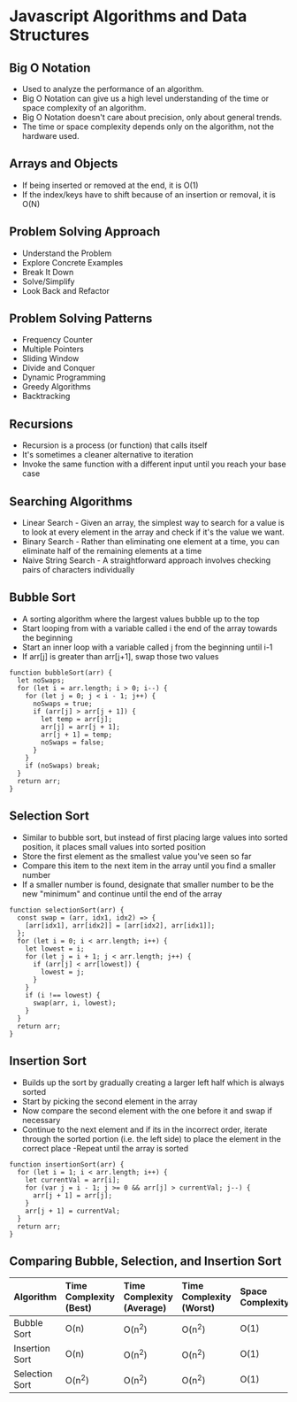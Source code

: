 # Javascript Algorithms and Data Structures

## Big O Notation

- Used to analyze the performance of an algorithm.
- Big O Notation can give us a high level understanding of the time or space complexity of an algorithm.
- Big O Notation doesn't care about precision, only about general trends.
- The time or space complexity depends only on the algorithm, not the hardware used.

## Arrays and Objects

- If being inserted or removed at the end, it is O(1)
- If the index/keys have to shift because of an insertion or removal, it is O(N)

## Problem Solving Approach

- Understand the Problem
- Explore Concrete Examples
- Break It Down
- Solve/Simplify
- Look Back and Refactor

## Problem Solving Patterns

- Frequency Counter
- Multiple Pointers
- Sliding Window
- Divide and Conquer
- Dynamic Programming
- Greedy Algorithms
- Backtracking

## Recursions

- Recursion is a process (or function) that calls itself
- It's sometimes a cleaner alternative to iteration
- Invoke the same function with a different input until you reach your base case

## Searching Algorithms

- Linear Search - Given an array, the simplest way to search for a value is to look at every element in the array and check if it's the value we want.
- Binary Search - Rather than eliminating one element at a time, you can eliminate half of the remaining elements at a time
- Naive String Search - A straightforward approach involves checking pairs of characters individually

## Bubble Sort

- A sorting algorithm where the largest values bubble up to the top
- Start looping from with a variable called i the end of the array towards the beginning
- Start an inner loop with a variable called j from the beginning until i-1
- If arr[j] is greater than arr[j+1], swap those two values

```
function bubbleSort(arr) {
  let noSwaps;
  for (let i = arr.length; i > 0; i--) {
    for (let j = 0; j < i - 1; j++) {
      noSwaps = true;
      if (arr[j] > arr[j + 1]) {
        let temp = arr[j];
        arr[j] = arr[j + 1];
        arr[j + 1] = temp;
        noSwaps = false;
      }
    }
    if (noSwaps) break;
  }
  return arr;
}
```

## Selection Sort

- Similar to bubble sort, but instead of first placing large values into sorted position, it places small values into sorted position
- Store the first element as the smallest value you've seen so far
- Compare this item to the next item in the array until you find a smaller number
- If a smaller number is found, designate that smaller number to be the new "minimum" and continue until the end of the array

```
function selectionSort(arr) {
  const swap = (arr, idx1, idx2) => {
    [arr[idx1], arr[idx2]] = [arr[idx2], arr[idx1]];
  };
  for (let i = 0; i < arr.length; i++) {
    let lowest = i;
    for (let j = i + 1; j < arr.length; j++) {
      if (arr[j] < arr[lowest]) {
        lowest = j;
      }
    }
    if (i !== lowest) {
      swap(arr, i, lowest);
    }
  }
  return arr;
}
```

## Insertion Sort

- Builds up the sort by gradually creating a larger left half which is always sorted
- Start by picking the second element in the array
- Now compare the second element with the one before it and swap if necessary
- Continue to the next element and if its in the incorrect order, iterate through the sorted portion (i.e. the left side) to place the element in the correct place
  -Repeat until the array is sorted

```
function insertionSort(arr) {
  for (let i = 1; i < arr.length; i++) {
    let currentVal = arr[i];
    for (var j = i - 1; j >= 0 && arr[j] > currentVal; j--) {
      arr[j + 1] = arr[j];
    }
    arr[j + 1] = currentVal;
  }
  return arr;
}
```

## Comparing Bubble, Selection, and Insertion Sort

| Algorithm      | Time Complexity (Best) | Time Complexity (Average) | Time Complexity (Worst) | Space Complexity |
| :------------- | :--------------------- | :------------------------ | :---------------------- | :--------------- |
| Bubble Sort    | O(n)                   | O(n<sup>2</sup>)          | O(n<sup>2</sup>)        | O(1)             |
| Insertion Sort | O(n)                   | O(n<sup>2</sup>)          | O(n<sup>2</sup>)        | O(1)             |
| Selection Sort | O(n<sup>2</sup>)       | O(n<sup>2</sup>)          | O(n<sup>2</sup>)        | O(1)             |
